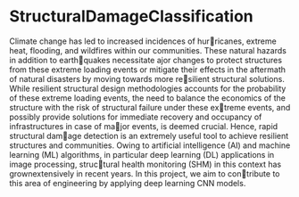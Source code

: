 # StructuralDamageClassification
Climate change has led to increased incidences of hurricanes, extreme heat, flooding, and wildfires within our communities. These natural hazards in addition to earthquakes necessitate ajor changes to protect structures from these extreme loading events or mitigate their effects in the aftermath of natural disasters by moving towards more resilient structural solutions. While resilient structural design methodologies accounts for the probability of these extreme loading events, the need to balance the economics of the structure with the risk of structural failure under these extreme events, and possibly provide solutions for immediate recovery and occupancy of infrastructures in case of major events, is deemed crucial. Hence, rapid structural damage detection is an extremely useful tool to achieve resilient structures and communities. Owing to artificial intelligence (AI) and machine learning (ML) algorithms, in particular deep learning (DL) applications in image processing, structural health monitoring (SHM) in this context has grownextensively in recent years. In this project, we aim to contribute to this area of engineering by applying deep learning CNN models.
